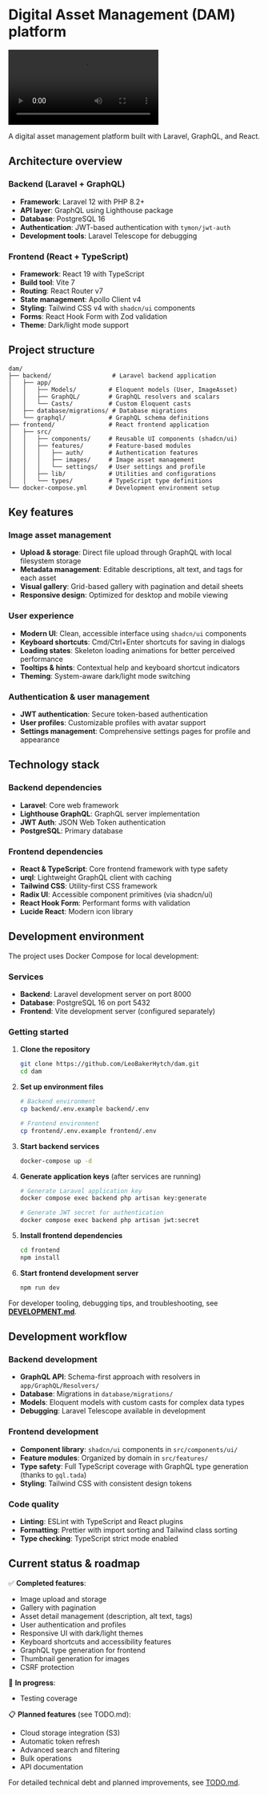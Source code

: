 # Digital Asset Management (DAM) platform

<video
    src="https://github.com/user-attachments/assets/07ee3451-bc00-4084-96fb-f403c0608cda"
    controls
    alt="Screen recording of Digital Asset Management (DAM) platform"></video>

A digital asset management platform built with Laravel, GraphQL, and React.

## Architecture overview

### Backend (Laravel + GraphQL)
- **Framework**: Laravel 12 with PHP 8.2+
- **API layer**: GraphQL using Lighthouse package
- **Database**: PostgreSQL 16
- **Authentication**: JWT-based authentication with `tymon/jwt-auth`
- **Development tools**: Laravel Telescope for debugging

### Frontend (React + TypeScript)
- **Framework**: React 19 with TypeScript
- **Build tool**: Vite 7
- **Routing**: React Router v7
- **State management**: Apollo Client v4
- **Styling**: Tailwind CSS v4 with `shadcn/ui` components
- **Forms**: React Hook Form with Zod validation
- **Theme**: Dark/light mode support

## Project structure

```
dam/
├── backend/                 # Laravel backend application
│   ├── app/
│   │   ├── Models/         # Eloquent models (User, ImageAsset)
│   │   ├── GraphQL/        # GraphQL resolvers and scalars
│   │   └── Casts/          # Custom Eloquent casts
│   ├── database/migrations/ # Database migrations
│   └── graphql/            # GraphQL schema definitions
├── frontend/               # React frontend application
│   ├── src/
│   │   ├── components/     # Reusable UI components (shadcn/ui)
│   │   ├── features/       # Feature-based modules
│   │   │   ├── auth/       # Authentication features
│   │   │   ├── images/     # Image asset management
│   │   │   └── settings/   # User settings and profile
│   │   ├── lib/            # Utilities and configurations
│   │   └── types/          # TypeScript type definitions
└── docker-compose.yml      # Development environment setup
```

## Key features

### Image asset management
- **Upload & storage**: Direct file upload through GraphQL with local filesystem storage
- **Metadata management**: Editable descriptions, alt text, and tags for each asset
- **Visual gallery**: Grid-based gallery with pagination and detail sheets
- **Responsive design**: Optimized for desktop and mobile viewing

### User experience
- **Modern UI**: Clean, accessible interface using `shadcn/ui` components
- **Keyboard shortcuts**: Cmd/Ctrl+Enter shortcuts for saving in dialogs
- **Loading states**: Skeleton loading animations for better perceived performance
- **Tooltips & hints**: Contextual help and keyboard shortcut indicators
- **Theming**: System-aware dark/light mode switching

### Authentication & user management
- **JWT authentication**: Secure token-based authentication
- **User profiles**: Customizable profiles with avatar support
- **Settings management**: Comprehensive settings pages for profile and appearance

## Technology stack

### Backend dependencies
- **Laravel**: Core web framework
- **Lighthouse GraphQL**: GraphQL server implementation
- **JWT Auth**: JSON Web Token authentication
- **PostgreSQL**: Primary database

### Frontend dependencies
- **React & TypeScript**: Core frontend framework with type safety
- **urql**: Lightweight GraphQL client with caching
- **Tailwind CSS**: Utility-first CSS framework
- **Radix UI**: Accessible component primitives (via shadcn/ui)
- **React Hook Form**: Performant forms with validation
- **Lucide React**: Modern icon library

## Development environment

The project uses Docker Compose for local development:

### Services
- **Backend**: Laravel development server on port 8000
- **Database**: PostgreSQL 16 on port 5432
- **Frontend**: Vite development server (configured separately)

### Getting started

1. **Clone the repository**
   ```bash
   git clone https://github.com/LeoBakerHytch/dam.git
   cd dam
   ```

2. **Set up environment files**
   ```bash
   # Backend environment
   cp backend/.env.example backend/.env

   # Frontend environment
   cp frontend/.env.example frontend/.env
   ```

3. **Start backend services**
   ```bash
   docker-compose up -d
   ```

4. **Generate application keys** (after services are running)
   ```bash
   # Generate Laravel application key
   docker compose exec backend php artisan key:generate

   # Generate JWT secret for authentication
   docker compose exec backend php artisan jwt:secret
   ```

5. **Install frontend dependencies**
   ```bash
   cd frontend
   npm install
   ```

6. **Start frontend development server**
   ```bash
   npm run dev
   ```

For developer tooling, debugging tips, and troubleshooting, see **[DEVELOPMENT.md](DEVELOPMENT.md)**.

## Development workflow

### Backend development
- **GraphQL API**: Schema-first approach with resolvers in `app/GraphQL/Resolvers/`
- **Database**: Migrations in `database/migrations/`
- **Models**: Eloquent models with custom casts for complex data types
- **Debugging**: Laravel Telescope available in development

### Frontend development
- **Component library**: `shadcn/ui` components in `src/components/ui/`
- **Feature modules**: Organized by domain in `src/features/`
- **Type safety**: Full TypeScript coverage with GraphQL type generation (thanks to `gql.tada`)
- **Styling**: Tailwind CSS with consistent design tokens

### Code quality
- **Linting**: ESLint with TypeScript and React plugins
- **Formatting**: Prettier with import sorting and Tailwind class sorting
- **Type checking**: TypeScript strict mode enabled

## Current status & roadmap

✅ **Completed features**:
- Image upload and storage
- Gallery with pagination
- Asset detail management (description, alt text, tags)
- User authentication and profiles
- Responsive UI with dark/light themes
- Keyboard shortcuts and accessibility features
- GraphQL type generation for frontend
- Thumbnail generation for images
- CSRF protection

🚧 **In progress**:
- Testing coverage

📋 **Planned features** (see TODO.md):
- Cloud storage integration (S3)
- Automatic token refresh
- Advanced search and filtering
- Bulk operations
- API documentation

For detailed technical debt and planned improvements, see [TODO.md](TODO.md).
